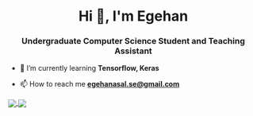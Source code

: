 <h1 align="center">Hi 👋, I'm Egehan</h1>
<h3 align="center">Undergraduate Computer Science Student and Teaching Assistant</h3>

- 🌱 I’m currently learning **Tensorflow, Keras**

- 📫 How to reach me **egehanasal.se@gmail.com**

<a href="https://github.com/egehanasal" >
  <img align="center" src="https://github-readme-stats.vercel.app/api?username=egehanasal&show_icons=true&theme=material-palenight"/>
</a>

<a href="https://github.com/egehanasal">
  <img align="center" src="https://github-readme-stats.vercel.app/api/top-langs/?username=egehanasal&langs_count=10&layout=compact&theme=material-palenight"/>
</a>

<!--
<a href = "https://github.com/egehanasal">
   <img aling="center" src="https://github-readme-stats.vercel.app/api/pin/?username=egehanasal&repo=UniversityManagementSystem&theme=tokyonight">
</a>

<a href = "https://github.com/egehanasal">
   <img aling="center" src="https://github-readme-stats.vercel.app/api/pin/?username=egehanasal&repo=Artificial-Intelligence&theme=tokyonight">
</a>
